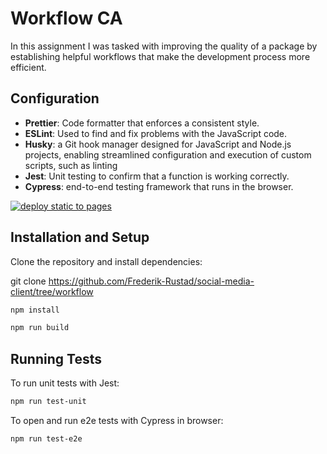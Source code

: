 # Workflow CA

In this assignment I was tasked with improving the quality of a package by establishing helpful workflows that make the development process more efficient.

## Configuration

- **Prettier**: Code formatter that enforces a consistent style.
- **ESLint**: Used to find and fix problems with the JavaScript code.
- **Husky**: a Git hook manager designed for JavaScript and Node.js projects, enabling streamlined configuration and execution of custom scripts, such as linting
- **Jest**: Unit testing to confirm that a function is working correctly.
- **Cypress**: end-to-end testing framework that runs in the browser.

[![deploy static to pages](https://github.com/Frederik-Rustad/social-media-client/actions/workflows/static.yml/badge.svg?branch=workflow)](https://github.com/Frederik-Rustad/social-media-client/actions/workflows/static.yml)

## Installation and Setup

Clone the repository and install dependencies:

git clone https://github.com/Frederik-Rustad/social-media-client/tree/workflow

```bash
npm install
```
```bash
npm run build
```

## Running Tests

To run unit tests with Jest:

```bash
npm run test-unit
```

To open and run e2e tests with Cypress in browser:

```bash
npm run test-e2e

```
